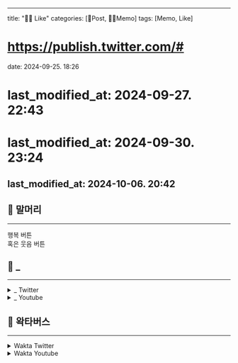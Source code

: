  ---
title: "🍋‍🟩 Like"
categories: [📀Post, 🍋‍🟩Memo]
tags: [Memo, Like]

# https://publish.twitter.com/#

date: 2024-09-25. 18:26
# last_modified_at: 2024-09-27. 22:43
# last_modified_at: 2024-09-30. 23:24
last_modified_at: 2024-10-06. 20:42
---

## 📀 말머리

---

행복 버튼  
혹은 웃음 버튼  

## 📀 _

---

<details>
	<summary>_ Twitter</summary>

<blockquote class="twitter-tweet" data-media-max-width="720" data-lang="ko"><p lang="ko" dir="ltr">반려인이랑 같이 자려고 베개 들고 계단 오르는 고양이라니<br>내가 집사라면 귀엽고 기특해서 울 것 같다<a href="https://t.co/QVxHaQthBi">pic.twitter.com/QVxHaQthBi</a></p>&mdash; 힐링짤모으는곳 (@healing_storage) <a href="https://twitter.com/healing_storage/status/1835637176522142096?ref_src=twsrc%5Etfw">2024년 9월 16일</a></blockquote> <script async src="https://platform.twitter.com/widgets.js" charset="utf-8"></script>

<blockquote class="twitter-tweet" data-media-max-width="720" data-lang="ko"><p lang="ko" dir="ltr">이건 너무 갖고 싶다<br>젠가하다가 예뻐서 홀린 듯이 쳐다볼 것 같아 <a href="https://t.co/D2PQx6DDhc">pic.twitter.com/D2PQx6DDhc</a></p>&mdash; 예쁜것들 모음✨ (@so_lovely_31) <a href="https://twitter.com/so_lovely_31/status/1824347907233026295?ref_src=twsrc%5Etfw">2024년 8월 16일</a></blockquote> <script async src="https://platform.twitter.com/widgets.js" charset="utf-8"></script>

<blockquote class="twitter-tweet" data-media-max-width="720" data-lang="ko"><p lang="en" dir="ltr">The world is saved! <a href="https://t.co/XwA3vsTsZk">https://t.co/XwA3vsTsZk</a></p>&mdash; Maririn~ (@TopGyaru) <a href="https://twitter.com/TopGyaru/status/1824140564411146480?ref_src=twsrc%5Etfw">2024년 8월 15일</a></blockquote> <script async src="https://platform.twitter.com/widgets.js" charset="utf-8"></script>

<blockquote class="twitter-tweet" data-media-max-width="720" data-lang="ko"><p lang="ko" dir="ltr">빙과 정주 3트중인데<br>에루한테 감기는 씬 연출은<br>언제봐도ㄹㅈㄷ인듯...<br>레알 홀렸다는 느낌 <a href="https://t.co/Q6w5r9OqWn">pic.twitter.com/Q6w5r9OqWn</a></p>&mdash; 온순한황소(본계터져서 옮김) (@kindcow__) <a href="https://twitter.com/kindcow__/status/1823234476602016033?ref_src=twsrc%5Etfw">2024년 8월 13일</a></blockquote> <script async src="https://platform.twitter.com/widgets.js" charset="utf-8"></script>

<blockquote class="twitter-tweet" data-media-max-width="720" data-lang="ko"><p lang="zxx" dir="ltr"><a href="https://t.co/7LLK53YAWv">pic.twitter.com/7LLK53YAWv</a></p>&mdash; Your Typical Local Man (@LocalBateman) <a href="https://twitter.com/LocalBateman/status/1835359863112626582?ref_src=twsrc%5Etfw">2024년 9월 15일</a></blockquote> <script async src="https://platform.twitter.com/widgets.js" charset="utf-8"></script>

<blockquote class="twitter-tweet" data-media-max-width="720" data-lang="ko"><p lang="zxx" dir="ltr"><a href="https://t.co/Rj9EqVI95C">pic.twitter.com/Rj9EqVI95C</a></p>&mdash; kotmura (@kkotpom) <a href="https://twitter.com/kkotpom/status/1804239553869549981?ref_src=twsrc%5Etfw">2024년 6월 21일</a></blockquote> <script async src="https://platform.twitter.com/widgets.js" charset="utf-8"></script>

<blockquote class="twitter-tweet" data-media-max-width="720" data-lang="ko"><p lang="zxx" dir="ltr"><a href="https://t.co/5RwDjxyC9e">pic.twitter.com/5RwDjxyC9e</a></p>&mdash; mio22 (@mio22_623668) <a href="https://twitter.com/mio22_623668/status/1839694484655010272?ref_src=twsrc%5Etfw">2024년 9월 27일</a></blockquote> <script async src="https://platform.twitter.com/widgets.js" charset="utf-8"></script>

<blockquote class="twitter-tweet" data-media-max-width="720" data-lang="ko"><p lang="zxx" dir="ltr"><a href="https://t.co/mSxonefYDk">pic.twitter.com/mSxonefYDk</a></p>&mdash; 1v9.GG (@1v9GG_) <a href="https://twitter.com/1v9GG_/status/1809297679781855562?ref_src=twsrc%5Etfw">2024년 7월 5일</a></blockquote> <script async src="https://platform.twitter.com/widgets.js" charset="utf-8"></script>

<blockquote class="twitter-tweet" data-media-max-width="720" data-lang="ko"><p lang="ja" dir="ltr">猫に真剣すぎる、このゲーム <a href="https://t.co/phF5NadcLx">pic.twitter.com/phF5NadcLx</a></p>&mdash; ジスロマック (@yomooog) <a href="https://twitter.com/yomooog/status/1812734381817205016?ref_src=twsrc%5Etfw">2024년 7월 15일</a></blockquote> <script async src="https://platform.twitter.com/widgets.js" charset="utf-8"></script>

<blockquote class="twitter-tweet" data-media-max-width="720" data-lang="ko"><p lang="ko" dir="ltr">🪙Nicole&#39;s coin collection! 니콜의 동전 수집!<a href="https://twitter.com/hashtag/Nicole?src=hash&amp;ref_src=twsrc%5Etfw">#Nicole</a> <a href="https://twitter.com/hashtag/zzzero?src=hash&amp;ref_src=twsrc%5Etfw">#zzzero</a> <a href="https://twitter.com/hashtag/%EC%A0%A0%EB%A0%88%EC%8A%A4%EC%A1%B4%EC%A0%9C%EB%A1%9C?src=hash&amp;ref_src=twsrc%5Etfw">#젠레스존제로</a><br>✒️ZZZ 사전예약(ZZZ Pre-Register) : <a href="https://t.co/oqWwL2Uxq2">https://t.co/oqWwL2Uxq2</a><br>🎵Super Mario Bros (SNES) OST - Overworld <a href="https://t.co/sub2oWuImt">pic.twitter.com/sub2oWuImt</a></p>&mdash; 1619 / Iro Ikyu (@nn161_9) <a href="https://twitter.com/nn161_9/status/1782726116320432446?ref_src=twsrc%5Etfw">2024년 4월 23일</a></blockquote> <script async src="https://platform.twitter.com/widgets.js" charset="utf-8"></script>

<blockquote class="twitter-tweet" data-media-max-width="720" data-lang="ko"><p lang="en" dir="ltr">Pov ur her fridge <a href="https://t.co/859fFJOuHT">pic.twitter.com/859fFJOuHT</a></p>&mdash; 🪷Spring Tanuki🪷 (@RumblyF) <a href="https://twitter.com/RumblyF/status/1777038426946076704?ref_src=twsrc%5Etfw">2024년 4월 7일</a></blockquote> <script async src="https://platform.twitter.com/widgets.js" charset="utf-8"></script>

<blockquote class="twitter-tweet" data-media-max-width="720" data-lang="ko"><p lang="ja" dir="ltr">「　観ろ　」 <a href="https://t.co/N8NM24dmaB">pic.twitter.com/N8NM24dmaB</a></p>&mdash; またろう (@matarou1996) <a href="https://twitter.com/matarou1996/status/1773606187340063198?ref_src=twsrc%5Etfw">2024년 3월 29일</a></blockquote> <script async src="https://platform.twitter.com/widgets.js" charset="utf-8"></script>

<blockquote class="twitter-tweet" data-media-max-width="720" data-lang="ko"><p lang="zxx" dir="ltr"><a href="https://t.co/QQmX1ohAny">pic.twitter.com/QQmX1ohAny</a></p>&mdash; マサラダ (@sisterofoira) <a href="https://twitter.com/sisterofoira/status/1751290919511523574?ref_src=twsrc%5Etfw">2024년 1월 27일</a></blockquote> <script async src="https://platform.twitter.com/widgets.js" charset="utf-8"></script>

<blockquote class="twitter-tweet" data-media-max-width="720" data-lang="ko"><p lang="zxx" dir="ltr"><a href="https://t.co/GzgASFOPeJ">pic.twitter.com/GzgASFOPeJ</a></p>&mdash; Maririn~ (@TopGyaru) <a href="https://twitter.com/TopGyaru/status/1744943286778048920?ref_src=twsrc%5Etfw">2024년 1월 10일</a></blockquote> <script async src="https://platform.twitter.com/widgets.js" charset="utf-8"></script>

<blockquote class="twitter-tweet" data-media-max-width="720" data-lang="ko"><p lang="zxx" dir="ltr">？？？？？？？？？？？？？？？？？？？？？？？？？？？？？？？？？？？？？？？？？？？？？？？？？？？？？？？？？？？？？？？？？？？？？？？？？？？？？？？？？？？？？？？？？？？？？？？？？？？？？？？？？？？？？？？？？？？？？？？？ <a href="https://t.co/CTmvXh2vOY">pic.twitter.com/CTmvXh2vOY</a></p>&mdash; 螟上?邨ゅｏ繧 (@yuumagurenooto) <a href="https://twitter.com/yuumagurenooto/status/1692171607798923580?ref_src=twsrc%5Etfw">2023년 8월 17일</a></blockquote> <script async src="https://platform.twitter.com/widgets.js" charset="utf-8"></script>

<blockquote class="twitter-tweet" data-media-max-width="720" data-lang="ko"><p lang="zxx" dir="ltr"><a href="https://t.co/iRxiqIiw1A">pic.twitter.com/iRxiqIiw1A</a></p>&mdash; Re:TOKYO MEMORY (@ReT0ky0) <a href="https://twitter.com/ReT0ky0/status/1699587578067132756?ref_src=twsrc%5Etfw">2023년 9월 7일</a></blockquote> <script async src="https://platform.twitter.com/widgets.js" charset="utf-8"></script>

<blockquote class="twitter-tweet" data-media-max-width="720" data-lang="ko"><p lang="ja" dir="ltr">豆腐の容器を開けるのに悪戦苦闘する星野源、時々見たくなる<br> <a href="https://t.co/KAd6zMl6UE">pic.twitter.com/KAd6zMl6UE</a></p>&mdash; 最多情報局 (@tyomateee) <a href="https://twitter.com/tyomateee/status/1654796088979886080?ref_src=twsrc%5Etfw">2023년 5월 6일</a></blockquote> <script async src="https://platform.twitter.com/widgets.js" charset="utf-8"></script>

<blockquote class="twitter-tweet" data-media-max-width="720" data-lang="ko"><p lang="en" dir="ltr">Football tables. <a href="https://t.co/bKErrT2TEX">pic.twitter.com/bKErrT2TEX</a></p>&mdash; Figen (@TheFigen_) <a href="https://twitter.com/TheFigen_/status/1815166372693070245?ref_src=twsrc%5Etfw">2024년 7월 21일</a></blockquote> <script async src="https://platform.twitter.com/widgets.js" charset="utf-8"></script>

<blockquote class="twitter-tweet" data-media-max-width="720" data-lang="ko"><p lang="ko" dir="ltr">월세를 못내서 버튜버를 시작한 작가... 그런데 좀 신성한 <a href="https://t.co/gMItDmfKZX">pic.twitter.com/gMItDmfKZX</a></p>&mdash; 버튜버 아카이브 (@vtuber_gallery) <a href="https://twitter.com/vtuber_gallery/status/1810670567240192189?ref_src=twsrc%5Etfw">2024년 7월 9일</a></blockquote> <script async src="https://platform.twitter.com/widgets.js" charset="utf-8"></script>

<blockquote class="twitter-tweet" data-media-max-width="720" data-lang="ko"><p lang="en" dir="ltr">chickens wearing shoes will never not be funny💀 <a href="https://t.co/hy8dtGYhTC">pic.twitter.com/hy8dtGYhTC</a></p>&mdash; kira 👾 (@kirawontmiss) <a href="https://twitter.com/kirawontmiss/status/1815062939654828210?ref_src=twsrc%5Etfw">2024년 7월 21일</a></blockquote> <script async src="https://platform.twitter.com/widgets.js" charset="utf-8"></script>

<blockquote class="twitter-tweet" data-media-max-width="720" data-lang="ko"><p lang="en" dir="ltr">The sequel. <a href="https://t.co/6NUod8ydS7">https://t.co/6NUod8ydS7</a> <a href="https://t.co/gVA7zE7ugU">pic.twitter.com/gVA7zE7ugU</a></p>&mdash; Mr. Miles (@_MisterMiles_) <a href="https://twitter.com/_MisterMiles_/status/1804089382556545120?ref_src=twsrc%5Etfw">2024년 6월 21일</a></blockquote> <script async src="https://platform.twitter.com/widgets.js" charset="utf-8"></script>

<blockquote class="twitter-tweet" data-media-max-width="720" data-lang="ko"><p lang="zxx" dir="ltr"><a href="https://t.co/vBpRPwpQqL">pic.twitter.com/vBpRPwpQqL</a></p>&mdash; no context memes (@weirddalle) <a href="https://twitter.com/weirddalle/status/1787065406160507297?ref_src=twsrc%5Etfw">2024년 5월 5일</a></blockquote> <script async src="https://platform.twitter.com/widgets.js" charset="utf-8"></script>

<blockquote class="twitter-tweet" data-media-max-width="720" data-lang="ko"><p lang="und" dir="ltr">🔮—(••÷ 𝔬𝐫вᶤţ ÷••)—🔮 <a href="https://t.co/zYNNKHAkyJ">pic.twitter.com/zYNNKHAkyJ</a></p>&mdash; Y͓̽O͓̽S͓̽H͓̽I͓̽ ͓̽S͓̽O͓̽D͓̽E͓̽O͓̽K͓̽A͓̽ (@yoshi_sodeoka) <a href="https://twitter.com/yoshi_sodeoka/status/1775873712299872586?ref_src=twsrc%5Etfw">2024년 4월 4일</a></blockquote> <script async src="https://platform.twitter.com/widgets.js" charset="utf-8"></script>

<blockquote class="twitter-tweet" data-media-max-width="720" data-lang="ko"><p lang="ko" dir="ltr">나는...<br>알피지의 그 무빙이 좋다<br><br>거래를 할때나.....공팟에서 처음 파티원을 만났을때<br>저는 유해하지않슴니다 무해한 유저임니다<br>를 알리는 무빙...<br><br>마비노기의 전투모드 스페이스바 연타 라던지<br>메이플의 아래키 슈슈슉 슈슈슉 이라던지<br>그니깐 이런거<br>별걸 다 조아하는 나 <a href="https://t.co/8mVhDKFM3d">pic.twitter.com/8mVhDKFM3d</a></p>&mdash; 🦝물길복각안할시죽소🐺 (@_o_yjung) <a href="https://twitter.com/_o_yjung/status/1711724108952826045?ref_src=twsrc%5Etfw">2023년 10월 10일</a></blockquote> <script async src="https://platform.twitter.com/widgets.js" charset="utf-8"></script>

<blockquote class="twitter-tweet" data-media-max-width="720" data-lang="ko"><p lang="en" dir="ltr">Baby octopus 🐙 <a href="https://t.co/eWzPb5CgUv">pic.twitter.com/eWzPb5CgUv</a></p>&mdash; why you should have an animal (@shouldhaveanima) <a href="https://twitter.com/shouldhaveanima/status/1690287463951118336?ref_src=twsrc%5Etfw">2023년 8월 12일</a></blockquote> <script async src="https://platform.twitter.com/widgets.js" charset="utf-8"></script>

<blockquote class="twitter-tweet" data-media-max-width="720" data-lang="ko"><p lang="qme" dir="ltr"><a href="https://twitter.com/hashtag/MiyooMiniPlus?src=hash&amp;ref_src=twsrc%5Etfw">#MiyooMiniPlus</a> <a href="https://twitter.com/hashtag/%E3%82%B8%E3%83%AB%E3%81%AE%EF%BC%91%E6%97%A5?src=hash&amp;ref_src=twsrc%5Etfw">#ジルの１日</a> <a href="https://t.co/63XcCF3DPx">pic.twitter.com/63XcCF3DPx</a></p>&mdash; じゅんたろう (@GameboyJuntaro) <a href="https://twitter.com/GameboyJuntaro/status/1656345846936670208?ref_src=twsrc%5Etfw">2023년 5월 10일</a></blockquote> <script async src="https://platform.twitter.com/widgets.js" charset="utf-8"></script>

<blockquote class="twitter-tweet" data-media-max-width="720" data-lang="ko"><p lang="ko" dir="ltr">[뉴스] &lt;마인크래프트&gt;의 네더 포털 “통과 후”에 발생하는 울렁임 영상 버그가 12년이나 넘게 지나 수정되다. 애초에 그게 버그였냐며 놀라는 목소리가 잇따르다 <a href="https://t.co/odP8V9nNay">https://t.co/odP8V9nNay</a></p>&mdash; 번역의맛tv (@Translate_Ghost) <a href="https://twitter.com/Translate_Ghost/status/1657352237071613952?ref_src=twsrc%5Etfw">2023년 5월 13일</a></blockquote> <script async src="https://platform.twitter.com/widgets.js" charset="utf-8"></script>

<blockquote class="twitter-tweet" data-media-max-width="720" data-lang="ko"><p lang="qme" dir="ltr">😆<a href="https://twitter.com/hashtag/%E3%83%96%E3%83%AB%E3%82%A2%E3%82%AB?src=hash&amp;ref_src=twsrc%5Etfw">#ブルアカ</a> <a href="https://t.co/s5o0T3jQQx">pic.twitter.com/s5o0T3jQQx</a></p>&mdash; Arisu Archive (@arisu_archive) <a href="https://twitter.com/arisu_archive/status/1656220719116849152?ref_src=twsrc%5Etfw">2023년 5월 10일</a></blockquote> <script async src="https://platform.twitter.com/widgets.js" charset="utf-8"></script>

<blockquote class="twitter-tweet" data-media-max-width="720" data-lang="ko"><p lang="en" dir="ltr">This Project got me an interview at Google. <a href="https://t.co/o4I1OVfHny">pic.twitter.com/o4I1OVfHny</a></p>&mdash; akshay (@AkshayNarisetti) <a href="https://twitter.com/AkshayNarisetti/status/1651466332158984193?ref_src=twsrc%5Etfw">2023년 4월 27일</a></blockquote> <script async src="https://platform.twitter.com/widgets.js" charset="utf-8"></script>

<blockquote class="twitter-tweet" data-media-max-width="720" data-lang="ko"><p lang="ko" dir="ltr">약간 울먹이면서 말하는 느낌도 조교해보고 싶어서 테스트... <a href="https://t.co/9lgvAGKigD">pic.twitter.com/9lgvAGKigD</a></p>&mdash; 🍖레며든고기🍖 (@backbbingss) <a href="https://twitter.com/backbbingss/status/1653366663063175170?ref_src=twsrc%5Etfw">2023년 5월 2일</a></blockquote> <script async src="https://platform.twitter.com/widgets.js" charset="utf-8"></script>

<blockquote class="twitter-tweet" data-media-max-width="720" data-lang="ko"><p lang="ko" dir="ltr">월요일에 지쳤는데 이거 보고 갑자기 기분이 좋아져버림,,,, <a href="https://t.co/QmIzJMYNlv">pic.twitter.com/QmIzJMYNlv</a></p>&mdash; 힐링짤모으는곳 (@healing_storage) <a href="https://twitter.com/healing_storage/status/1637682747803324416?ref_src=twsrc%5Etfw">2023년 3월 20일</a></blockquote> <script async src="https://platform.twitter.com/widgets.js" charset="utf-8"></script>

<blockquote class="twitter-tweet" data-media-max-width="720" data-lang="ko"><p lang="ko" dir="ltr">경기에서 꼴등하고 들어온 하루 우라라 이벤트<br>우마무스메는 이런 순간때문에 나도 크게 지를뻔 했다.<br>만약 내 딸이 저런 말 했으면 억장이 무너졌을듯 ㅠㅠ<br>한명 한명 이야기의 힘이 참 크다.<br><br>풍월량 다시보기 22.06.23 / 우마무스메 프리티 더비<a href="https://t.co/KliiITL3Wh">https://t.co/KliiITL3Wh</a> <a href="https://t.co/yq3H2sibTe">pic.twitter.com/yq3H2sibTe</a></p>&mdash; 한대훈 / Daehoon Han (@Hanguny) <a href="https://twitter.com/Hanguny/status/1541239177328463872?ref_src=twsrc%5Etfw">2022년 6월 27일</a></blockquote> <script async src="https://platform.twitter.com/widgets.js" charset="utf-8"></script>

<blockquote class="twitter-tweet" data-media-max-width="720" data-lang="ko"><p lang="ja" dir="ltr">これは裏技なんですけど、瓦礫を描きたい時は板チョコを使うといいですよ🍫 <a href="https://t.co/MI5Si1P0XQ">pic.twitter.com/MI5Si1P0XQ</a></p>&mdash; リーズン* (@prac_tice_2023) <a href="https://twitter.com/prac_tice_2023/status/1815322708730892753?ref_src=twsrc%5Etfw">2024년 7월 22일</a></blockquote> <script async src="https://platform.twitter.com/widgets.js" charset="utf-8"></script>

<blockquote class="twitter-tweet" data-media-max-width="720" data-lang="ko"><p lang="ko" dir="ltr">울면서 뭔 소리를 하는 거야? <a href="https://t.co/2LR9R9XSpv">pic.twitter.com/2LR9R9XSpv</a></p>&mdash; 짤백업용 (@bback_it_up) <a href="https://twitter.com/bback_it_up/status/1839506922208395696?ref_src=twsrc%5Etfw">2024년 9월 27일</a></blockquote> <script async src="https://platform.twitter.com/widgets.js" charset="utf-8"></script>

<blockquote class="twitter-tweet" data-media-max-width="720" data-lang="ko"><p lang="ko" dir="ltr">수리검 냉장고 자석 <a href="https://t.co/9UNv6M1gDp">pic.twitter.com/9UNv6M1gDp</a></p>&mdash; 잡동사니 수집가 (@fav_item) <a href="https://twitter.com/fav_item/status/1825742581076029825?ref_src=twsrc%5Etfw">2024년 8월 20일</a></blockquote> <script async src="https://platform.twitter.com/widgets.js" charset="utf-8"></script>

<blockquote class="twitter-tweet" data-media-max-width="720" data-lang="ko"><p lang="ko" dir="ltr">너무 많은 과거를 품고 있으면 미래로 갈수없대요 <a href="https://t.co/y7ZcKpQRXS">https://t.co/y7ZcKpQRXS</a> <a href="https://t.co/zNBFnrNPlR">pic.twitter.com/zNBFnrNPlR</a></p>&mdash; 구마 (@rlarinn1) <a href="https://twitter.com/rlarinn1/status/1827747805068488704?ref_src=twsrc%5Etfw">2024년 8월 25일</a></blockquote> <script async src="https://platform.twitter.com/widgets.js" charset="utf-8"></script>

<blockquote class="twitter-tweet" data-media-max-width="720" data-lang="ko"><p lang="zxx" dir="ltr"><a href="https://t.co/azvvUGS2dm">https://t.co/azvvUGS2dm</a> <a href="https://t.co/JzijWHiBYi">pic.twitter.com/JzijWHiBYi</a></p>&mdash; Mario (@maburuiz) <a href="https://twitter.com/maburuiz/status/1832761200326689230?ref_src=twsrc%5Etfw">2024년 9월 8일</a></blockquote> <script async src="https://platform.twitter.com/widgets.js" charset="utf-8"></script>

<blockquote class="twitter-tweet" data-media-max-width="720" data-lang="ko"><p lang="ja" dir="ltr">覚えておくべきジョジョ立ち集(1部〜3部) <a href="https://t.co/EEdTRjsgAf">pic.twitter.com/EEdTRjsgAf</a></p>&mdash; じゃじゃまる (@jaja_jajamaru) <a href="https://twitter.com/jaja_jajamaru/status/1834177524877984064?ref_src=twsrc%5Etfw">2024년 9월 12일</a></blockquote> <script async src="https://platform.twitter.com/widgets.js" charset="utf-8"></script>

<blockquote class="twitter-tweet" data-media-max-width="720" data-lang="ko"><p lang="ja" dir="ltr">相変わらず、彫刻家のアンソニー＝ハウ氏の<br>作品はなんか心が不安になる、そういう良い作品だな。<br><br>生き物や異形の形をコンピューターで計算し、<br>それを金属加工で作り出すのが得意な、<br>アメリカの彫刻家の方。<a href="https://t.co/PI3nmnUPpO">pic.twitter.com/PI3nmnUPpO</a></p>&mdash; ツイ鳥「ジョージ＝コクム」（森に入ったのですが怪物もおらず、ツイ鳥だけがいました。赤字貿易経営者！ (@_596_) <a href="https://twitter.com/_596_/status/1834046754939101498?ref_src=twsrc%5Etfw">2024년 9월 12일</a></blockquote> <script async src="https://platform.twitter.com/widgets.js" charset="utf-8"></script>

</details>

<details>
	<summary>_ Youtube</summary>

{% include embed/youtube.html id = "eTn8j8GBhLY" %}
{% include embed/youtube.html id = "6M5HIsCfONo" %}
{% include embed/youtube.html id = "T3bdwuYaTkk" %}
{% include embed/youtube.html id = "3m5a7pVqLNc" %}
{% include embed/youtube.html id = "XbdPzCW-bnI" %}
{% include embed/youtube.html id = "qqvz7uBVxrs" %}
{% include embed/youtube.html id = "Roi6DkIKDAo" %}
{% include embed/youtube.html id = "_xXIC96jXBQ" %}
{% include embed/youtube.html id = "gI8RIHbF-Uc" %}
{% include embed/youtube.html id = "Szzso9rnDXs" %}
{% include embed/youtube.html id = "-Z_hFj4S9Q8" %}
{% include embed/youtube.html id = "QD4HpVtMmL8" %}
{% include embed/youtube.html id = "FgildQ5l4xA" %}
{% include embed/youtube.html id = "ljBSmQdL_Ow" %}
{% include embed/youtube.html id = "_CoG4lEDCg4" %}
{% include embed/youtube.html id = "MzKV8LYHUxk" %}
{% include embed/youtube.html id = "T2Fn9emIE80" %}
{% include embed/youtube.html id = "MYpZYPI-cYI" %}
{% include embed/youtube.html id = "YHUnebgpMT8" %}
{% include embed/youtube.html id = "6GtBMQ_JaXg" %}
{% include embed/youtube.html id = "gpYK_hriz4c" %}
{% include embed/youtube.html id = "dJxyL8R5dBs" %}
{% include embed/youtube.html id = "KbvxC8VClAU" %}
{% include embed/youtube.html id = "II4mzm7q864" %}
{% include embed/youtube.html id = "rPRV0CIbitQ" %}
{% include embed/youtube.html id = "TMg0hDCm31k" %}
{% include embed/youtube.html id = "X96T0j1m4FI" %}
{% include embed/youtube.html id = "dFlDRhvM4L0" %}
{% include embed/youtube.html id = "-25eiOwn3l0" %}
{% include embed/youtube.html id = "xQ5NBeq4TfE" %}
{% include embed/youtube.html id = "GDDDYmS2SMM" %}
{% include embed/youtube.html id = "_Gh2x9uQ6mQ" %}
{% include embed/youtube.html id = "HPdHj7rqLyc" %}
{% include embed/youtube.html id = "Pwdut9ahrPs" %}
{% include embed/youtube.html id = "SleaST-I5Eo" %}
{% include embed/youtube.html id = "FJbV4lIi_PA" %}
{% include embed/youtube.html id = "kHQCJDo_RzI" %}
{% include embed/youtube.html id = "Mz4-38d3-AE" %}
{% include embed/youtube.html id = "UxHsGE0JCuw" %}
{% include embed/youtube.html id = "SxKDkuhkHEg" %}
{% include embed/youtube.html id = "6aRD4Dc4jEM" %}
{% include embed/youtube.html id = "l4ScCv_Vspk" %}
{% include embed/youtube.html id = "FG9pjD8h62E" %}
{% include embed/youtube.html id = "xZJbbrlw00k" %}
{% include embed/youtube.html id = "N_s_ZTeiXxE" %}
{% include embed/youtube.html id = "JBKO27Jy08Q" %}
{% include embed/youtube.html id = "ZHZgqdenuRc" %}
{% include embed/youtube.html id = "WzK97Y1aJ_w" %}
{% include embed/youtube.html id = "1qjQgSAAMPI" %}
{% include embed/youtube.html id = "Ec-o7ADa0p8" %}
{% include embed/youtube.html id = "DmAFyJ-7ZsY" %}

</details>

## 📀 왁타버스

---

<details>
	<summary>Wakta Twitter</summary>

- [릴챤 워싱씨](https://x.com/cocho224/status/1735709034085486894)
- [마법소녀 비챤](https://x.com/Nega_mannaz/status/1671896491047395329)
- [멜로크론님 주폭도](https://x.com/melochron/status/1670998635646177281)

<blockquote class="twitter-tweet" data-media-max-width="720"><p lang="ko" dir="ltr">지금까지 고개 다 까딱임 <a href="https://t.co/xgfR8ZsHc9">https://t.co/xgfR8ZsHc9</a> <a href="https://t.co/ttV7H7nlhS">pic.twitter.com/ttV7H7nlhS</a></p>&mdash; 벅 (@buck_0610) <a href="https://twitter.com/buck_0610/status/1656699566127976449?ref_src=twsrc%5Etfw">May 11, 2023</a></blockquote> <script async src="https://platform.twitter.com/widgets.js" charset="utf-8"></script>

<blockquote class="twitter-tweet" data-media-max-width="720" data-lang="ko"><p lang="ko" dir="ltr">첫만남 ➡️ 충고 ➡️ 연습 ➡️ 면접<br>저 연습단계가 짱귀여움 <a href="https://t.co/RUvOBiOqjx">https://t.co/RUvOBiOqjx</a> <a href="https://t.co/1gGkOPAtsk">pic.twitter.com/1gGkOPAtsk</a></p>&mdash; 디스크 (@Abchimy__) <a href="https://twitter.com/Abchimy__/status/1834858069144355204?ref_src=twsrc%5Etfw">2024년 9월 14일</a></blockquote> <script async src="https://platform.twitter.com/widgets.js" charset="utf-8"></script>

<blockquote class="twitter-tweet" data-media-max-width="720" data-lang="ko"><p lang="ko" dir="ltr">💡 : 미#미@짱&amp;짱&amp;세!용#님!<br>💡 : 안%녕#하*십@니#까~!<br>🐲 : 티파니~! 2..0..4..2...A님이에용~!<br>💡 : 이$야%아&amp;아!!<br>👃 : ㅋㅋㅋㅋㅋㅋㅋㅋㅋㅋㅋㅋㅋㅋ <a href="https://t.co/dOxLF3ROPh">pic.twitter.com/dOxLF3ROPh</a></p>&mdash; 초5단 (@ch5danforwakta) <a href="https://twitter.com/ch5danforwakta/status/1807043324068643248?ref_src=twsrc%5Etfw">2024년 6월 29일</a></blockquote> <script async src="https://platform.twitter.com/widgets.js" charset="utf-8"></script>

<blockquote class="twitter-tweet" data-media-max-width="720" data-lang="ko"><p lang="ko" dir="ltr">표지 패키지박스 따라함ㅜㅠㅜ 커여워… <a href="https://t.co/TKAFQMYsmY">https://t.co/TKAFQMYsmY</a> <a href="https://t.co/jQeGaLMazP">pic.twitter.com/jQeGaLMazP</a></p>&mdash; 듀부 (@dyubu0902) <a href="https://twitter.com/dyubu0902/status/1740350296336028136?ref_src=twsrc%5Etfw">2023년 12월 28일</a></blockquote> <script async src="https://platform.twitter.com/widgets.js" charset="utf-8"></script>

<blockquote class="twitter-tweet" data-media-max-width="720" data-lang="ko"><p lang="ko" dir="ltr">너에게 닿기를 (주르르) - 베드엔딩 <a href="https://t.co/KiwFhMvbGY">pic.twitter.com/KiwFhMvbGY</a></p>&mdash; Hj.zip (11월에 돌아오겠습니다. ) (@Hzip_001) <a href="https://twitter.com/Hzip_001/status/1735288649930133602?ref_src=twsrc%5Etfw">2023년 12월 14일</a></blockquote> <script async src="https://platform.twitter.com/widgets.js" charset="utf-8"></script>

<blockquote class="twitter-tweet" data-media-max-width="720" data-lang="ko"><p lang="zxx" dir="ltr"><a href="https://t.co/lsDtliJDX6">pic.twitter.com/lsDtliJDX6</a></p>&mdash; 메인트 (@mkmk01092) <a href="https://twitter.com/mkmk01092/status/1693080163687231976?ref_src=twsrc%5Etfw">2023년 8월 20일</a></blockquote> <script async src="https://platform.twitter.com/widgets.js" charset="utf-8"></script>

<blockquote class="twitter-tweet" data-media-max-width="720" data-lang="ko"><p lang="ko" dir="ltr">주르르 필승파트 <a href="https://t.co/Ebt1nmkCXb">pic.twitter.com/Ebt1nmkCXb</a></p>&mdash; 듀부 (@dyubu0902) <a href="https://twitter.com/dyubu0902/status/1737761292939821071?ref_src=twsrc%5Etfw">2023년 12월 21일</a></blockquote> <script async src="https://platform.twitter.com/widgets.js" charset="utf-8"></script>

<blockquote class="twitter-tweet" data-media-max-width="720" data-lang="ko"><p lang="ko" dir="ltr">명절선물거하게주네 <a href="https://t.co/mh8vlXFUI2">pic.twitter.com/mh8vlXFUI2</a></p>&mdash; 김순찬 (@swnchann) <a href="https://twitter.com/swnchann/status/1707345849750306970?ref_src=twsrc%5Etfw">2023년 9월 28일</a></blockquote> <script async src="https://platform.twitter.com/widgets.js" charset="utf-8"></script>

<blockquote class="twitter-tweet" data-media-max-width="720" data-lang="ko"><p lang="ko" dir="ltr">나 여우였어..? <a href="https://t.co/5wUL3Q2k5a">pic.twitter.com/5wUL3Q2k5a</a></p>&mdash; 인호 (@drr7518) <a href="https://twitter.com/drr7518/status/1688904846135676930?ref_src=twsrc%5Etfw">2023년 8월 8일</a></blockquote> <script async src="https://platform.twitter.com/widgets.js" charset="utf-8"></script>

<blockquote class="twitter-tweet" data-media-max-width="720" data-lang="ko"><p lang="ko" dir="ltr">🎀: 고만 확대해애~! <br><br>카메라맨 감다살 줌인👍 <a href="https://t.co/A71FBB6ccl">pic.twitter.com/A71FBB6ccl</a></p>&mdash; 쥰내봇 (@dd_epari) <a href="https://twitter.com/dd_epari/status/1685296944900632577?ref_src=twsrc%5Etfw">2023년 7월 29일</a></blockquote> <script async src="https://platform.twitter.com/widgets.js" charset="utf-8"></script>

<blockquote class="twitter-tweet" data-media-max-width="720" data-lang="ko"><p lang="ko" dir="ltr">성장이란 아름다운 거야 <a href="https://t.co/ZlaUXsBYMn">pic.twitter.com/ZlaUXsBYMn</a></p>&mdash; 냥 (@jr_rixve) <a href="https://twitter.com/jr_rixve/status/1640255759303970817?ref_src=twsrc%5Etfw">2023년 3월 27일</a></blockquote> <script async src="https://platform.twitter.com/widgets.js" charset="utf-8"></script>

<blockquote class="twitter-tweet" data-media-max-width="720" data-lang="ko"><p lang="ko" dir="ltr">신난 르르토끼 🐰🎀 <a href="https://t.co/X5Mkk8gBOU">pic.twitter.com/X5Mkk8gBOU</a></p>&mdash; 왁타버스 아카이브 (@WAK_aci) <a href="https://twitter.com/WAK_aci/status/1610678723325628416?ref_src=twsrc%5Etfw">2023년 1월 4일</a></blockquote> <script async src="https://platform.twitter.com/widgets.js" charset="utf-8"></script>

<blockquote class="twitter-tweet" data-media-max-width="720" data-lang="ko"><p lang="ko" dir="ltr">현실 해도 좀볼까??? 저벅저벅 드르륵 <a href="https://t.co/s74QwBjadP">pic.twitter.com/s74QwBjadP</a></p>&mdash; 인호 (@drr7518) <a href="https://twitter.com/drr7518/status/1609320745074831361?ref_src=twsrc%5Etfw">2022년 12월 31일</a></blockquote> <script async src="https://platform.twitter.com/widgets.js" charset="utf-8"></script>

<blockquote class="twitter-tweet" data-media-max-width="720" data-lang="ko"><p lang="ko" dir="ltr">[주르르] 내일 보아요 - &#39;오늘 휴뱅이라고 했잖아.&#39; <a href="https://t.co/7pQCyFF2Gl">pic.twitter.com/7pQCyFF2Gl</a></p>&mdash; 설램밍 (@lem_ming_) <a href="https://twitter.com/lem_ming_/status/1604833431107833856?ref_src=twsrc%5Etfw">2022년 12월 19일</a></blockquote> <script async src="https://platform.twitter.com/widgets.js" charset="utf-8"></script>

<blockquote class="twitter-tweet" data-media-max-width="720" data-lang="ko"><p lang="ko" dir="ltr">[주르르] ❤️&#39;쪽~! 콘르르~!&#39;😚💕<a href="https://twitter.com/hashtag/%EC%9D%B4%EC%84%B8%EA%B3%84%EC%95%84%EC%9D%B4%EB%8F%8C?src=hash&amp;ref_src=twsrc%5Etfw">#이세계아이돌</a> <a href="https://twitter.com/hashtag/%EC%A3%BC%EB%A5%B4%EB%A5%B4?src=hash&amp;ref_src=twsrc%5Etfw">#주르르</a> <a href="https://t.co/o9owPxlqFE">pic.twitter.com/o9owPxlqFE</a></p>&mdash; 설램밍 (@lem_ming_) <a href="https://twitter.com/lem_ming_/status/1601158708641247232?ref_src=twsrc%5Etfw">2022년 12월 9일</a></blockquote> <script async src="https://platform.twitter.com/widgets.js" charset="utf-8"></script>

<blockquote class="twitter-tweet" data-media-max-width="720" data-lang="ko"><p lang="ko" dir="ltr">[주르르] 🦊&#39;르르 발도장 펀치!&#39;💕<a href="https://twitter.com/hashtag/%EC%9D%B4%EC%84%B8%EA%B3%84%EC%95%84%EC%9D%B4%EB%8F%8C?src=hash&amp;ref_src=twsrc%5Etfw">#이세계아이돌</a> <a href="https://twitter.com/hashtag/%EC%A3%BC%EB%A5%B4%EB%A5%B4?src=hash&amp;ref_src=twsrc%5Etfw">#주르르</a> <a href="https://t.co/ll9RlLA6eo">pic.twitter.com/ll9RlLA6eo</a></p>&mdash; 설램밍 (@lem_ming_) <a href="https://twitter.com/lem_ming_/status/1597575431754231809?ref_src=twsrc%5Etfw">2022년 11월 29일</a></blockquote> <script async src="https://platform.twitter.com/widgets.js" charset="utf-8"></script>

<blockquote class="twitter-tweet" data-media-max-width="720" data-lang="ko"><p lang="ko" dir="ltr">다 던져버리는 쾌녀 르르모음~~~ <a href="https://t.co/ulL78TFtSL">pic.twitter.com/ulL78TFtSL</a></p>&mdash; Nyong (@Nyong_wak) <a href="https://twitter.com/Nyong_wak/status/1529814456363995136?ref_src=twsrc%5Etfw">2022년 5월 26일</a></blockquote> <script async src="https://platform.twitter.com/widgets.js" charset="utf-8"></script>

<blockquote class="twitter-tweet" data-media-max-width="720" data-lang="ko"><p lang="ko" dir="ltr">브이챤 <a href="https://t.co/eTsWdTQeHX">pic.twitter.com/eTsWdTQeHX</a></p>&mdash; 캔인데요 (@canindaeyo) <a href="https://twitter.com/canindaeyo/status/1673600024905928705?ref_src=twsrc%5Etfw">June 27, 2023</a></blockquote> <script async src="https://platform.twitter.com/widgets.js" charset="utf-8"></script>

<blockquote class="twitter-tweet" data-media-max-width="720" data-lang="ko"><p lang="ko" dir="ltr">부산즈 귀여워 <a href="https://t.co/ZFEVypLfoT">pic.twitter.com/ZFEVypLfoT</a></p>&mdash; 춘비아💚✨️🌱 (@plu_Vii_a) <a href="https://twitter.com/plu_Vii_a/status/1596188612403818496?ref_src=twsrc%5Etfw">November 25, 2022</a></blockquote> <script async src="https://platform.twitter.com/widgets.js" charset="utf-8"></script>

<blockquote class="twitter-tweet" data-media-max-width="720" data-lang="ko"><p lang="ko" dir="ltr">👤: 헐세구님그의상볼빵빵이안돼요!<br>🩵: (볼빵빵) ...아. <a href="https://t.co/9BI8qXkDuM">pic.twitter.com/9BI8qXkDuM</a></p>&mdash; 영이! (@seguZzangsegu) <a href="https://twitter.com/seguZzangsegu/status/1692502799630971339?ref_src=twsrc%5Etfw">August 18, 2023</a></blockquote> <script async src="https://platform.twitter.com/widgets.js" charset="utf-8"></script>

<blockquote class="twitter-tweet" data-media-max-width="720" data-lang="ko"><p lang="ko" dir="ltr">사랑둥이. <a href="https://t.co/RRtW0TCYoU">pic.twitter.com/RRtW0TCYoU</a></p>&mdash; 영이! (@seguZzangsegu) <a href="https://twitter.com/seguZzangsegu/status/1693276937626800335?ref_src=twsrc%5Etfw">August 20, 2023</a></blockquote> <script async src="https://platform.twitter.com/widgets.js" charset="utf-8"></script>

<blockquote class="twitter-tweet" data-media-max-width="720" data-lang="ko"><p lang="ko" dir="ltr">하 ㅅㅂ 뽀뽀씬찍다가오징어가된주르르보실분ㅍ <a href="https://t.co/H5pchQQK2d">pic.twitter.com/H5pchQQK2d</a></p>&mdash; five (@ff9910e) <a href="https://twitter.com/ff9910e/status/1723670261378257056?ref_src=twsrc%5Etfw">November 12, 2023</a></blockquote> <script async src="https://platform.twitter.com/widgets.js" charset="utf-8"></script>

<blockquote class="twitter-tweet" data-media-max-width="720" data-lang="ko"><p lang="ko" dir="ltr">👤: 수십억원 줄게 부가땅<br>💛: 와! 스시버거~ <a href="https://t.co/7GXwx8cZUc">pic.twitter.com/7GXwx8cZUc</a></p>&mdash; 쥰내봇 (@dd_epari) <a href="https://twitter.com/dd_epari/status/1725156673558392979?ref_src=twsrc%5Etfw">November 16, 2023</a></blockquote> <script async src="https://platform.twitter.com/widgets.js" charset="utf-8"></script>

<blockquote class="twitter-tweet" data-media-max-width="720" data-lang="ko"><p lang="ko" dir="ltr">코로나 나은 징버거가 부작용으로 스트롱버거가 되었다고 이런걸 보여주는데 걍 단체 웃참 컨텐츠임. <br><br>아이네, 릴파, 고세구 웃참챌함 <a href="https://t.co/fGjCFE8UkF">pic.twitter.com/fGjCFE8UkF</a></p>&mdash; 쥰내봇 (@dd_epari) <a href="https://twitter.com/dd_epari/status/1692872918467068135?ref_src=twsrc%5Etfw">August 19, 2023</a></blockquote> <script async src="https://platform.twitter.com/widgets.js" charset="utf-8"></script>

<blockquote class="twitter-tweet" data-media-max-width="720" data-lang="ko"><p lang="ko" dir="ltr">아니 카감님이랑 종신계약해야겠다 <a href="https://t.co/n6Acs64CSq">pic.twitter.com/n6Acs64CSq</a></p>&mdash; 탐탐! (@sollog8__) <a href="https://twitter.com/sollog8__/status/1738187007720063082?ref_src=twsrc%5Etfw">December 22, 2023</a></blockquote> <script async src="https://platform.twitter.com/widgets.js" charset="utf-8"></script>

<blockquote class="twitter-tweet" data-media-max-width="720" data-lang="ko"><p lang="ko" dir="ltr">고루시드롭킥을즐기게되는과정 <a href="https://t.co/XtdxbKwlz8">pic.twitter.com/XtdxbKwlz8</a></p>&mdash; 인호 (@drr7518) <a href="https://twitter.com/drr7518/status/1542861876358705153?ref_src=twsrc%5Etfw">2022년 7월 1일</a></blockquote> <script async src="https://platform.twitter.com/widgets.js" charset="utf-8"></script>

<blockquote class="twitter-tweet" data-media-max-width="720" data-lang="ko"><p lang="ko" dir="ltr">👃 내 몸에서 나가 ㅍ이커!!<br>💬 ?<br>💬 ?<br>💬 그건 좀<br>👃 ㅋㅋㅋㅋㅋㅋㅋㅋㅋㅋㅋ 아 왜여 잘했자나여<br>💬 들어온 적 없어<br>👃 ㅋㅋㅋㅋㅋㅋㅋㅋ 시바 인정 안 해주네 이거는<br><br>아 우왁굳 왜케 귀여움 진심ㅋㅋㅋㅋㅋㅋㅋㅋㅋㅋㅋㅋㅋㅋ <a href="https://t.co/d7OKseoYGc">pic.twitter.com/d7OKseoYGc</a></p>&mdash; 유일한 (@han7356289) <a href="https://twitter.com/han7356289/status/1738180080294301771?ref_src=twsrc%5Etfw">December 22, 2023</a></blockquote> <script async src="https://platform.twitter.com/widgets.js" charset="utf-8"></script>

</details>

<details>
	<summary>Wakta Youtube</summary>

{% include embed/youtube.html id = "hByavt7X52E" %}
{% include embed/youtube.html id = "wXeX8-N_kY0" %}
{% include embed/youtube.html id = "mTe94pi2V44" %}
{% include embed/youtube.html id = "MO0OA0Xg53Y" %}
{% include embed/youtube.html id = "MN5CSuZQ-Co" %}
{% include embed/youtube.html id = "0Wt9R4JwPMg" %}
{% include embed/youtube.html id = "YEHGfqquWqc" %}
{% include embed/youtube.html id = "koRKcVCpJc0" %}
{% include embed/youtube.html id = "QUjyCMBiiJU" %}
{% include embed/youtube.html id = "FqUBfuhyKzQ" %}
{% include embed/youtube.html id = "_FOAijVo3_w" %}
{% include embed/youtube.html id = "rJHxnQQ2lb0" %}
{% include embed/youtube.html id = "jXN23Gqr5rQ" %}
{% include embed/youtube.html id = "ckIZqOsKD1g" %}
{% include embed/youtube.html id = "eJhLBHFra-s" %}
{% include embed/youtube.html id = "-cyHxzblc44" %}
{% include embed/youtube.html id = "FsW0ezv2ckM" %}
{% include embed/youtube.html id = "ODGubRQsLI8" %}
{% include embed/youtube.html id = "cl5Jp10yooE" %}
{% include embed/youtube.html id = "vAPbSOanY2U" %}
{% include embed/youtube.html id = "lxZVngiJKvg" %}
{% include embed/youtube.html id = "R7gyqUkYkso" %}
{% include embed/youtube.html id = "XD07S3xia8w" %}
{% include embed/youtube.html id = "gz9g0H2dooI" %}
{% include embed/youtube.html id = "H-TNUcNGBdo" %}
{% include embed/youtube.html id = "y6mnUx580yQ" %}
{% include embed/youtube.html id = "H5_euoo7ekM" %}
{% include embed/youtube.html id = "0ZT78C6N1oc" %}
{% include embed/youtube.html id = "K19LFTjQ6zY" %}
{% include embed/youtube.html id = "K9_IP1Cgr54" %}
{% include embed/youtube.html id = "R_KHMGpnXAc" %}
{% include embed/youtube.html id = "S6mfLrjQAbU" %}
{% include embed/youtube.html id = "smU7MqFE_Ag" %}
{% include embed/youtube.html id = "ymdbOTccy5o" %}
{% include embed/youtube.html id = "XzoQGAVFeVE" %}
{% include embed/youtube.html id = "1-87BrfMnqg" %}
{% include embed/youtube.html id = "15Pq8u6mLzA" %}
{% include embed/youtube.html id = "d81xoQbyZnk" %}
{% include embed/youtube.html id = "4YmTmrBPEl4" %}
{% include embed/youtube.html id = "Sel8MhE7CXE" %}
{% include embed/youtube.html id = "ajyEGw6hD_E" %}
{% include embed/youtube.html id = "mG7oTXjSJjI" %}
{% include embed/youtube.html id = "70hu9IFj7n8" %}
{% include embed/youtube.html id = "fTflAb2r63A" %}
{% include embed/youtube.html id = "Gg-QPa5n9gc" %}
{% include embed/youtube.html id = "xKEdjJixWMU" %}
{% include embed/youtube.html id = "gK1gz5qeB7U" %}
{% include embed/youtube.html id = "48gctUFeMzA" %}
{% include embed/youtube.html id = "9mWybvLsXE8" %}

</details>
